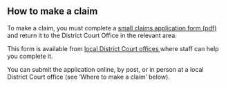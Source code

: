 ##  How to make a claim

To make a claim, you must complete a [ small claims application form (pdf)
](https://www.courts.ie/acc/alfresco/5a323e8c-44f2-4637-af7c-136850ef9c26/Small%20Claim%20Application%20form%20and%20guide.pdf/pdf#view=fitH)
and return it to the District Court Office in the relevant area.

This form is available from [ local District Court offices
](https://www.courts.ie/content/find-us) where staff can help you complete it.

You can submit the application online, by post, or in person at a local
District Court office (see ‘Where to make a claim’ below).

